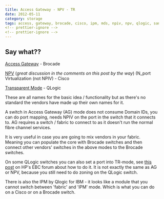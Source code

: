 ```yaml
---
title: Access Gateway - NPV - TR
date: 2012-05-11
category: storage
tags: access, gateway, brocade, cisco, ipm, mds, npiv, npv, qlogic, san, storage, transparent, mode
<!-- prettier-ignore -->
<!-- prettier-ignore -->
---
```


## Say what??

[Access Gateway](http://www.brocade.com/solutions-technology/technology/platforms/fabric-os/access_gateway.page) -
Brocade

[NPV](http://datacenteroverlords.com/2012/05/08/npv-and-npiv/)
(_great discussion in the comments on this post by the way_) (N_port Virtualization (not NPIV) - Cisco

[Transparent Mode](http://community.brocade.com/thread/6267?start=0&tstart=0 "on brocade.com") -
QLogic

These are all names for the basic idea / functionality but as there's no
standard the vendors have made up their own names for it.

A switch in Access Gateway (AG) mode does not consume Domain IDs, you can do
port mapping, needs NPIV on the port in the switch that it connects to. AG
requires a switch / fabric to connect to as it doesn't run the normal fibre
channel services.

It is very useful in case you are going to mix vendors in your fabric. Meaning
you can populate the core with Brocade switches and then connect other vendors'
switches in the above modes to the Brocade switches.

On some QLogic switches you can also set a port into TR-mode,
see [this post](http://h30499.www3.hp.com/t5/Storage-Area-Networks-SAN-Small/Can-I-connect-HP-8-20q-to-HP-8-24c-via-TR-port/td-p/5723725#.UAfyrNIgcak)
on HP's EBC forum about how to do it. It is not exactly the same as AG or NPV,
because you still need to do zoning on the QLogic switch.

There is also the IPM by Qlogic for IBM - it looks like a module that you cannot
switch between 'fabric' and 'IPM' mode. Which is what you can do on a Cisco or
on a Brocade switch.
